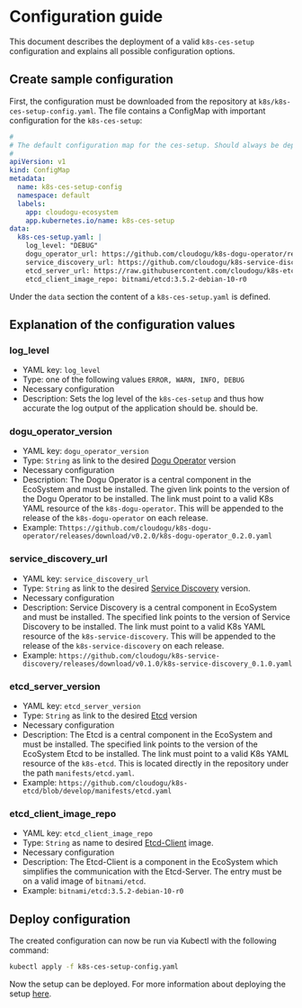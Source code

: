 # Configuration guide

This document describes the deployment of a valid `k8s-ces-setup` configuration and explains all possible
configuration options.

## Create sample configuration

First, the configuration must be downloaded from the repository at `k8s/k8s-ces-setup-config.yaml`. The
file contains a ConfigMap with important configuration for the `k8s-ces-setup`:

```yaml
#
# The default configuration map for the ces-setup. Should always be deployed before the setup itself.
#
apiVersion: v1
kind: ConfigMap
metadata:
  name: k8s-ces-setup-config
  namespace: default
  labels:
    app: cloudogu-ecosystem
    app.kubernetes.io/name: k8s-ces-setup
data:
  k8s-ces-setup.yaml: |
    log_level: "DEBUG"
    dogu_operator_url: https://github.com/cloudogu/k8s-dogu-operator/releases/download/v0.2.0/k8s-dogu-operator_0.2.0.yaml
    service_discovery_url: https://github.com/cloudogu/k8s-service-discovery/releases/download/v0.1.0/k8s-service-discovery_0.1.0.yaml
    etcd_server_url: https://raw.githubusercontent.com/cloudogu/k8s-etcd/develop/manifests/etcd.yaml
    etcd_client_image_repo: bitnami/etcd:3.5.2-debian-10-r0
```

Under the `data` section the content of a `k8s-ces-setup.yaml` is defined.

## Explanation of the configuration values

### log_level

* YAML key: `log_level`
* Type: one of the following values `ERROR, WARN, INFO, DEBUG`
* Necessary configuration
* Description: Sets the log level of the `k8s-ces-setup` and thus how accurate the log output of the application should be. should be.

### dogu_operator_version

* YAML key: `dogu_operator_version`
* Type: `String` as link to the desired [Dogu Operator](http://github.com/cloudogu/k8s-dogu-operator) version
* Necessary configuration
* Description: The Dogu Operator is a central component in the EcoSystem and must be installed. The given link points to the version of the Dogu Operator to be installed. The link must point to a valid K8s YAML resource of the `k8s-dogu-operator`. This will be appended to the release of the `k8s-dogu-operator` on each release.
* Example: `Thttps://github.com/cloudogu/k8s-dogu-operator/releases/download/v0.2.0/k8s-dogu-operator_0.2.0.yaml`

### service_discovery_url

* YAML key: `service_discovery_url`
* Type: `String` as link to the desired [Service Discovery](http://github.com/cloudogu/k8s-service-discovery) version.
* Necessary configuration
* Description: Service Discovery is a central component in EcoSystem and must be installed. The specified link points to the version of Service Discovery to be installed. The link must point to a valid K8s YAML resource of the `k8s-service-discovery`. This will be appended to the release of the `k8s-service-discovery` on each release.
* Example: `https://github.com/cloudogu/k8s-service-discovery/releases/download/v0.1.0/k8s-service-discovery_0.1.0.yaml`

### etcd_server_version

* YAML key: `etcd_server_version`
* Type: `String` as link to the desired [Etcd](http://github.com/cloudogu/k8s-etcd) version
* Necessary configuration
* Description: The Etcd is a central component in the EcoSystem and must be installed. The specified link points to the version of the EcoSystem Etcd to be installed. The link must point to a valid K8s YAML resource of the `k8s-etcd`. This is located directly in the repository under the path `manifests/etcd.yaml`.
* Example: `https://github.com/cloudogu/k8s-etcd/blob/develop/manifests/etcd.yaml`

### etcd_client_image_repo

* YAML key: `etcd_client_image_repo`
* Type: `String` as name to desired [Etcd-Client](https://artifacthub.io/packages/helm/bitnami/etcd) image.
* Necessary configuration
* Description: The Etcd-Client is a component in the EcoSystem which simplifies the communication with the Etcd-Server. The entry must be on a valid image of `bitnami/etcd`.
* Example: `bitnami/etcd:3.5.2-debian-10-r0`

## Deploy configuration

The created configuration can now be run via Kubectl with the following command:

```bash
kubectl apply -f k8s-ces-setup-config.yaml
```

Now the setup can be deployed. For more information about deploying the setup
[here](installation_guide_en.md).